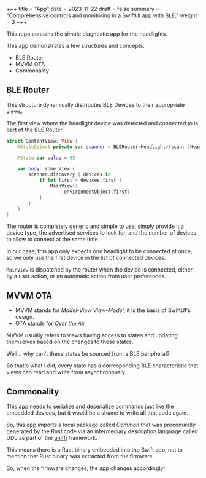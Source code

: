 +++
title = "App"
date = 2023-11-22
draft = false
summary = "Comprehensive controls and monitoring in a SwiftUI app with BLE."
weight = 3
+++

This repo contains the simple diagnostic app for the headlights.

This app demonstrates a few structures and concepts:
- BLE Router
- MVVM OTA
- Commonality

## BLE Router

This structure dynamically distributes BLE Devices to their appropriate views.

The first view where the headlight device was detected and connected to is part of the BLE Router.

```swift
struct ContentView: View {
    @StateObject private var scanner = BLERouter<Headlight>(scan: [Headlight.SERVICE_UUID], count: 1)

    @State var value = 55

    var body: some View {
        scanner.discovery { devices in
            if let first = devices.first {
                MainView()
                    .environmentObject(first)
            }
        }
    }
}
```

The router is completely generic and simple to use, simply provide it a device type, the advertised services to look for, and the number of devices to allow to connect at the same time.

In our case, this app only expects one headlight to be connected at once, so we only use the first device in the list of connected devices.

`MainView` is dispatched by the router when the device is connected, either by a user action, or an automatic action from user preferences.

## MVVM OTA

- MVVM stands for *Model-View View-Model*, it is the basis of SwiftUI's design.
- OTA stands for *Over the Air*

MVVM usually refers to views having access to states and updating themselves based on the changes to these states.

Well... why can't these states be sourced from a BLE peripheral?

So that's what I did, every state has a corresponding BLE characteristic that views can read and write from asynchronously.

## Commonality

This app needs to serialize and deserialize commands just like the embedded devices, but it would be a shame to write all that code again.

So, this app imports a local package called *Common* that was procedurally generated by the Rust code via an intermediary description language called UDL as part of the [uniffi](https://mozilla.github.io/uniffi-rs/) framework.

This means there is a Rust binary embedded into the Swift app, not to mention that Rust binary was extracted from the firmware.

So, when the firmware changes, the app changes accordingly!
